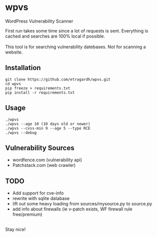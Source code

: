 # wpvs
WordPress Vulnerability Scanner

First run takes some time since a lot of requests is sent. Everything is cached and searches are 100% local if possible.<br />
<br />
This tool is for searching vulnerability datebases. Not for scanning a website.

## Installation
```
git clone https://github.com/etragardh/wpvs.git
cd wpvs
pip freeze > requirements.txt
pip install -r requirements.txt
```

## Usage
```
./wpvs
./wpvs --age 10 (10 days old or newer)
./wpvs --cvss-min 9 --age 5 --type RCE
./wpvs --debug
```

## Vulnerability Sources
+ wordfence.com (vulnerability api)
+ Patchstack.com (web crawler)

## TODO
+ Add support for cve-info
+ rewrite with sqlite database
+ lift out some heavy loading from sources/mysource.py to source.py
+ add info about firewalls (ie v-patch exists, WF firewall rule free/premium)

<br />
Stay nice!
